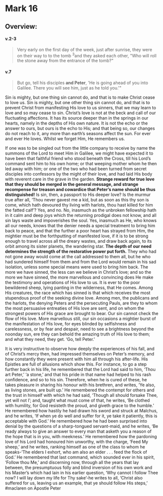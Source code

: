 # Mark 16

## Overview:



#### v.2-3
>Very early on the first day of the week, just after sunrise, they were on their way to to the tomb <sup>3</sup>and they asked each other, "Who will roll the stone away from the entrance of the tomb?"



#### v.7
>But go, tell his disciples **and Peter**, 'He is going ahead of you into Galilee. There you will see him, just as he told you.'"

Sin is mighty, but one thing sin cannot do, and that is to make Christ cease to love us. Sin is mighty, but one other thing sin cannot do, and that is to prevent Christ from manifesting His love to us sinners, that we may learn to love and so may cease to sin. Christ’s love is not at the beck and call of our fluctuating affections. It has its source deeper than in the springs in our hearts, namely in the depths of His own nature. It is not the echo or the answer to ours, but ours is the echo to His; and that being so, our changes do not reach to it, any more than earth’s seasons affect the sun. For ever and ever He loves. Whilst we forget Him, He remembers us.

If one was to be singled out from the little company to receive by name the summons of the Lord to meet Him in Galilee, we might have expected it to have been that faithful friend who stood beneath the Cross, till his Lord’s command sent him to his own home; or that weeping mother whom he then led away with him; or one of the two who had been turned from secret disciples into confessors by the might of their love, and had laid His body with reverent care in the grave in the garden. **Strange reward for true love that they should be merged in the general message, and strange recompense for treason and cowardice that Peter’s name should be thus distinguished!** Is sin, then, a passport to His deeper love? Is the murmur true after all, ‘Thou never gavest me a kid, but as soon as this thy son is come, which hath devoured thy living with harlots, thou hast killed for him the fatted calf’? Yes, and no. No, inasmuch as the unbroken fellowship hath in it calm and deep joys which the returning prodigal does not know, and all sin lays waste and impoverishes the soul. Yes, inasmuch as He, who knows all our needs, knows that the denier needs a special treatment to bring him back to peace, and that the further a poor heart has strayed from Him, the mightier must be the forthputting of manifested love, if it is to be strong enough to travel across all the dreary wastes, and draw back again, to its orbit among its sister planets, the wandering star. **The depth of our need determines the strength of the restorative power put forth.** They who had not gone away would come at the call addressed to them all, but he who had sundered himself from them and from the Lord would remain in his sad isolation, unless some special means were used to bring him back. The more we have sinned, the less can we believe in Christ’s love; and so the more we have sinned, the more marvellous and convincing does He make the testimony and operations of His love to us. It is ever to the poor bewildered sheep, lying panting in the wilderness, that He comes. Among His creatures, the race which has sinned is that which receives the most stupendous proof of the seeking divine love. Among men, the publicans and the harlots, the denying Peters and the persecuting Pauls, are they to whom the most persuasive entreaties of His love are sent, and on whom the strongest powers of His grace are brought to bear. Our sin cannot check the flow of His love. More marvellous still, our sin occasions a mightier burst of the manifestation of His love, for eyes blinded by selfishness and carelessness, or by fear and despair, need to see a brightness beyond the noonday sun, ere they can behold the amazing truth of His love to them; and what they need, they get. ‘Go, tell Peter.’

It is very instructive to observe how deeply the experiences of his fall, and of Christ’s mercy then, had impressed themselves on Peter’s memory, and how constantly they were present with him all through his after-life. His Epistles are full of allusions which show this. For instance, to go a step further back in his life, he remembered that the Lord had said to him, ‘Thou art Peter,’ ‘a stone,’ and that his pride in that name had helped to his rash confidence, and so to his sin. Therefore, when he is cured of these, he takes pleasure in sharing his honour with his brethren, and writes, ‘Ye also, as living stones, are built up.’ He remembered the contempt for others and the trust in himself with which he had said, ‘Though all should forsake Thee, yet will not I’; and, taught what must come of that, he writes, ‘Be clothed with humility, for God resisteth the proud, and giveth grace to the humble.’ He remembered how hastily he had drawn his sword and struck at Malchus, and he writes, ‘If when ye do well and suffer for it, ye take it patiently, this is acceptable with God.’ He remembered how he had been surprised into denial by the questions of a sharp-tongued servant-maid, and he writes, ‘Be ready always to give an answer to every man that asketh you a reason of the hope that is in you, with meekness.’ He remembered how the pardoning love of his Lord had honoured him unworthy, with the charge, ‘Feed My sheep,’ and he writes, ranking himself as one of the class to whom he speaks-’The elders I exhort, who am also an elder . . . feed the flock of God.’ He remembered that last command, which sounded ever in his spirit, ‘Follow thou Me,’ and discerning now, through all the years that lay between, the presumptuous folly and blind inversion of his own work and his Master’s which had lain in his earlier question, ‘Why cannot I follow Thee now? I will lay down my life for Thy sake’-he writes to all, ‘Christ also suffered for us, leaving us an example, that ye should follow His steps,’
#maclaren on Apostle Peter